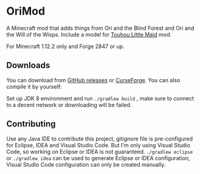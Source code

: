# OriMod

A Minecraft mod that adds things from Ori and the Blind Forest and Ori and the Will of the Wisps. Include a model for [Touhou Little Maid](https://github.com/TartaricAcid/TouhouLittleMaid) mod.

For Minecraft 1.12.2 only and Forge 2847 or up.

## Downloads

You can download from [GitHub releases](https://github.com/su226/OriMod/releases) or [CurseForge](https://www.curseforge.com/minecraft/mc-mods/orimod). You can also compile it by yourself:

Set up JDK 8 environment and run `./gradlew build` , make sure to connect to a decent network or downloading will be failed.

## Contributing

Use any Java IDE to contribute this project, gitignore file is pre-configured for Eclipse, IDEA and Visual Studio Code. But I'm only using Visual Studio Code, so working on Eclipse or IDEA is not guaranteed. `./gradlew eclipse` or `./gradlew idea` can be used to generate Eclipse or IDEA configuration, Visual Studio Code configuration can only be created manually.
